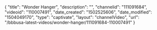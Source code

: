{
    "title": "Wonder Hanger",
    "description": "",
    "channelid": "111091684",
    "videoid": "110007491",
    "date_created": "1502525606",
    "date_modified": "1504049170",
    "type": "captivate",
    "layout": "channelVideo",
    "url": "\/bbbusa-latest-videos\/wonder-hanger\/111091684-110007491"
}